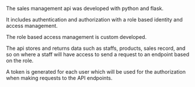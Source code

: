The sales management api was developed with python and flask.

It includes authentication and authorization with a role based identity and access management.

The role based access management is custom developed.

The api stores and returns data such as staffs, products, sales record, and so on where a staff will have access to send a request to an endpoint based on the role. 

A token is generated for each user which will be used for the authorization when making requests to the API endpoints.